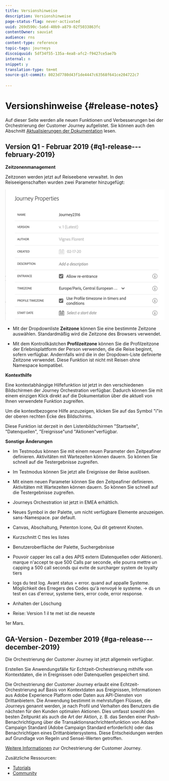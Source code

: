 ```yaml
---
title: Versionshinweise
description: Versionshinweise
page-status-flag: never-activated
uuid: 269d590c-5a6d-40b9-a879-02f5033863fc
contentOwner: sauviat
audience: rns
content-type: reference
topic-tags: journeys
discoiquuid: 5df34f55-135a-4ea8-afc2-f9427ce5ae7b
internal: n
snippet: y
translation-type: tm+mt
source-git-commit: 8023d7780d43f1de4447c63568f641ce204722c7

---
```



# Versionshinweise {#release-notes}

Auf dieser Seite werden alle neuen Funktionen und Verbesserungen bei der Orchestrierung der Customer Journey aufgelistet.
Sie können auch den Abschnitt [Aktualisierungen der Dokumentation](../release-notes/documentation-updates.md) lesen.

## Version Q1 - Februar 2019 {#q1-release---february-2019}

**Zeitzonenmanagement**

Zeitzonen werden jetzt auf Reiseebene verwaltet. In den Reiseeigenschaften wurden zwei Parameter hinzugefügt:

![](../assets/rn-timezone.png)

* Mit der Dropdownliste **Zeitzone** können Sie eine bestimmte Zeitzone auswählen. Standardmäßig wird die Zeitzone des Browsers verwendet.

* Mit dem Kontrollkästchen **Profilzeitzone** können Sie die Profilzeitzone der Erlebnisplattform der Person verwenden, die die Reise beginnt, sofern verfügbar. Andernfalls wird die in der Dropdown-Liste definierte Zeitzone verwendet. Diese Funktion ist nicht mit Reisen ohne Namespace kompatibel.

**Kontexthilfe**

Eine kontextabhängige Hilfefunktion ist jetzt in den verschiedenen Bildschirmen der Journey Orchestration verfügbar. Dadurch können Sie mit einem einzigen Klick direkt auf die Dokumentation über die aktuell von Ihnen verwendete Funktion zugreifen.

Um die kontextbezogene Hilfe anzuzeigen, klicken Sie auf das Symbol &quot;i&quot;in der oberen rechten Ecke des Bildschirms.

Diese Funktion ist derzeit in den Listenbildschirmen &quot;Startseite&quot;, &quot;Datenquellen&quot;, &quot;Ereignisse&quot;und &quot;Aktionen&quot;verfügbar.

**Sonstige Änderungen**

* Im Testmodus können Sie mit einem neuen Parameter den Zeitpeafiner definieren.  Aktivitäten mit Wartezeiten können dauern. So können Sie schnell auf die Testergebnisse zugreifen.

* Im Testmodus können Sie jetzt alle Ereignisse der Reise auslösen.


* Mit einem neuen Parameter können Sie den Zeitpeafiner definieren.  Aktivitäten mit Wartezeiten können dauern. So können Sie schnell auf die Testergebnisse zugreifen.

* Journeys Orchestration ist jetzt in EMEA erhältlich.

* Neues Symbol in der Palette, um nicht verfügbare Elemente anzuzeigen. sans-Namespace. par default.

* Canvas, Abschaltung, Petenton Icone, Qui dit getrennt Knoten.

* Kurzschnitt C ttes les listes

* Benutzeroberfläche der Palette, Suchergebnisse

* Pouvoir capper les call a des APIS extern (Datenquellen oder Aktionen). marque n&#39;accept te que 500 Calls par seconde, elle pourra mettre un capping a 500 call seconds qui evite de surcharger system de loyalty tiers

* logs du test log. Avant status = error. quand auf appalle Systeme. Möglichkeit des Erregers des Codes qu&#39;à renvoyé le systeme. -> ds un test en cas d&#39;erreur, systeme tiers, error code, error response.

* Anhalten der Löschung

* Reise: Version 1 il te met ist die neueste

1er Mars.


## GA-Version - Dezember 2019 {#ga-release---december-2019}

Die Orchestrierung der Customer Journey ist jetzt allgemein verfügbar.

Erstellen Sie Anwendungsfälle für Echtzeit-Orchestrierung mithilfe von Kontextdaten, die in Ereignissen oder Datenquellen gespeichert sind.

Die Orchestrierung der Customer Journey erlaubt eine Echtzeit-Orchestrierung auf Basis von Kontextdaten aus Ereignissen, Informationen aus Adobe Experience Platform oder Daten aus API-Diensten von Drittanbietern. Die Anwendung bestimmt in mehrstufigen Flüssen, die Journeys genannt werden, je nach Profil und Verhalten des Benutzers die nächsten für den Kunden optimalen Aktionen. Dies umfasst sowohl den besten Zeitpunkt als auch die Art der Aktion, z. B. das Senden einer Push-Benachrichtigung über die Transaktionsnachrichtenfunktion von Adobe Campaign Standard (Adobe Campaign Standard erforderlich) oder das Benachrichtigen eines Drittanbietersystems. Diese Entscheidungen werden auf Grundlage von Regeln und Sensei-Werten getroffen.

[Weitere Informationen](../action/working-with-adobe-campaign.md) zur Orchestrierung der Customer Journey.

Zusätzliche Ressourcen:

* [Tutorials](https://docs.adobe.com/content/help/en/platform-learn/tutorials/journey-orchestration/introduction.html)
* [Community](https://www.adobe.com/go/journeyorchestrationcommunity)